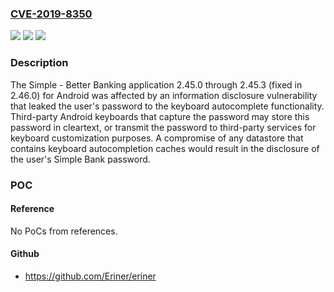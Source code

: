### [CVE-2019-8350](https://cve.mitre.org/cgi-bin/cvename.cgi?name=CVE-2019-8350)
![](https://img.shields.io/static/v1?label=Product&message=n%2Fa&color=blue)
![](https://img.shields.io/static/v1?label=Version&message=n%2Fa&color=blue)
![](https://img.shields.io/static/v1?label=Vulnerability&message=n%2Fa&color=brighgreen)

### Description

The Simple - Better Banking application 2.45.0 through 2.45.3 (fixed in 2.46.0) for Android was affected by an information disclosure vulnerability that leaked the user's password to the keyboard autocomplete functionality. Third-party Android keyboards that capture the password may store this password in cleartext, or transmit the password to third-party services for keyboard customization purposes. A compromise of any datastore that contains keyboard autocompletion caches would result in the disclosure of the user's Simple Bank password.

### POC

#### Reference
No PoCs from references.

#### Github
- https://github.com/Eriner/eriner

